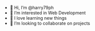 - 👋 Hi, I’m @harry79ph
- 👀 I’m interested in Web Development
- 🌱 I love learning new things
- 💞️ I’m looking to collaborate on projects


<!---
harry79ph/harry79ph is a ✨ special ✨ repository because its `README.md` (this file) appears on your GitHub profile.
You can click the Preview link to take a look at your changes.
--->
